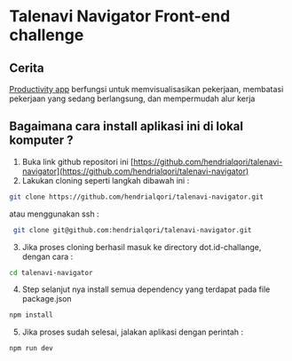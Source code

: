 # Talenavi Navigator Front-end challenge

## Cerita
[Productivity app](https://talenavi-navigator.vercel.app) berfungsi untuk memvisualisasikan pekerjaan, membatasi pekerjaan yang sedang berlangsung, dan mempermudah alur kerja

## Bagaimana cara install aplikasi ini di lokal komputer ?
1. Buka link github repositori ini [https://github.com/hendrialqori/talenavi-navigator](https://github.com/hendrialqori/talenavi-navigator)
2. Lakukan cloning seperti langkah dibawah ini :
```.bash
git clone https://github.com/hendrialqori/talenavi-navigator.git
```
atau menggunakan ssh :
```.bash
 git clone git@github.com:hendrialqori/talenavi-navigator.git
```

3. Jika proses cloning berhasil masuk ke directory dot.id-challange, dengan cara :
```.bash
cd talenavi-navigator
```
4. Step selanjut nya install semua dependency yang terdapat pada file package.json
```.bash
npm install
```
5. Jika proses sudah selesai, jalakan aplikasi dengan perintah :
```.bash
npm run dev
```

